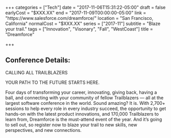 +++
categories = ["Tech"]
date = "2017-11-06T15:31:22-05:00"
draft = false
earlyCost = "$XXX.XX"
end = "2017-11-09T00:00:00-05:00"
link = "https://www.salesforce.com/dreamforce/"
location = "San Francisco, California"
normalCost = "$XXX.XX"
series = ["2017-11"]
subtitle = "Blaze your trail."
tags = ["Innovation", "Visonary", "Fall", "WestCoast"]
title = "Dreamforce"

+++


## Conference Details: 

CALLING ALL TRAILBLAZERS

YOUR PATH TO THE FUTURE STARTS HERE.

Four days of transforming your career, innovating, giving back, having a ball, and connecting with your community of fellow Trailblazers — all at the largest software conference in the world. Sound amazing? It is. With 2,700+ sessions to help every role in every industry succeed, the opportunity to get hands-on with the latest product innovations, and 170,000 Trailblazers to learn from, Dreamforce is the must-attend event of the year. And it’s going to sell out, so register now to blaze your trail to new skills, new perspectives, and new connections.

